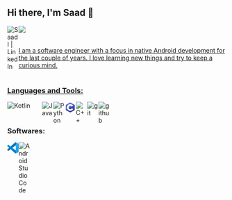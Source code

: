 ## Hi there, I'm Saad 👋

<a href="https://www.linkedin.com/in/saadnismail/" target="_blank"><img align="left" alt="Saad I | LinkedIn" width="26px" src="https://cdn.jsdelivr.net/npm/simple-icons@v3/icons/linkedin.svg" />
<a href="mailto:saad.nismail@gmail.com"> <img align="left" width="26px" src="https://cdn.jsdelivr.net/npm/simple-icons@v3/icons/gmail.svg" />
<br />
<br />

I am a software engineer with a focus in native Android development for the last couple of years. I love learning new things and try to keep a curious mind.
<br />
<br />


### Languages and Tools:

<a href="https://kotlinlang.org/" target="_blank"> <img align="left" alt="Kotlin" width="80px" src="https://upload.wikimedia.org/wikipedia/commons/1/11/Kotlin_logo_2021.svg"/> </a>
<a href="https://www.java.com/en/" target="_blank"> <img align="left" alt="Java" width="26px" src="https://upload.wikimedia.org/wikipedia/en/3/30/Java_programming_language_logo.svg"/> </a>
<a href="https://www.python.org" target="_blank"> <img align="left" alt="Python" width="26px" src="https://upload.wikimedia.org/wikipedia/commons/c/c3/Python-logo-notext.svg"/> </a>
<a href="https://www.cprogramming.com/" target="_blank"> <img align="left" alt="C" width="26px" src="https://github.com/Aakarsh-B/trying-repos/blob/master/c-programming.png"/> </a>
<a href="https://www.w3schools.com/cpp/" target="_blank"> <img align="left" alt="C++" width="26px" src="https://upload.wikimedia.org/wikipedia/commons/1/18/ISO_C%2B%2B_Logo.svg"/> </a>
<a href="https://git-scm.com/" target="_blank"> <img align="left" alt="git" width="26px" src="https://www.vectorlogo.zone/logos/git-scm/git-scm-icon.svg"/> </a>
<a href="https://github.com/" target="_blank"> <img align="left" alt="github" width="26px" src="https://upload.wikimedia.org/wikipedia/commons/c/c2/GitHub_Invertocat_Logo.svg" /> </a>
<br />
<br />

### Softwares:

<a href="https://code.visualstudio.com/" target="_blank"> <img align="left" alt="Visual Studio Code" width="26px" src="https://raw.githubusercontent.com/github/explore/80688e429a7d4ef2fca1e82350fe8e3517d3494d/topics/visual-studio-code/visual-studio-code.png"/> </a>
<a href="https://developer.android.com/studio" target="_blank"> <img align="left" alt="Android Studio Code" width="26px" src="https://upload.wikimedia.org/wikipedia/commons/5/51/Android_Studio_Logo_2024.svg"/> </a> 
<br />
<br />


<!--
<a href="https://roadmap.sh"><img src="https://roadmap.sh/card/wide/678f79ed98c00f7117bbafce?variant=dark" alt="roadmap.sh"/></a>


**saadnismail/saadnismail** is a ✨ _special_ ✨ repository because its `README.md` (this file) appears on your GitHub profile.

Here are some ideas to get you started:
- 🔭 I’m currently working on ...
- 🌱 I’m currently learning ...
- 👯 I’m looking to collaborate on ...
- 🤔 I’m looking for help with ...
- 💬 Ask me about ...
- 📫 How to reach me: ...
- 😄 Pronouns: ...
- ⚡ Fun fact: ...
-->
